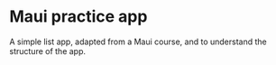 # Maui practice app

A simple list app, adapted from a Maui course, and to understand the structure of the app.


